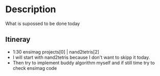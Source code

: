 # Description

What is supossed to be done today

## Itineray

- 1:30 ensimag projects[0] | nand2tetris[2]
- I will start with nand2tetris because I don't want to skipp it today.
- Then try to implement buddy algorithm myself and if still time try to check ensimag code
